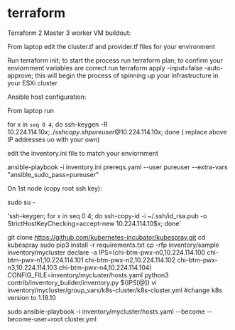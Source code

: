 # terraform
Terraform 2 Master 3 worker VM buildout:

From laptop edit the cluster.tf and provider.tf files for your environment

Run terraform init; to start the process
run terraform plan; to confirm your enviornment variables are correct
run terraform apply -input=false -auto-approve; this will begin the process of spinning up your infrastructure in your ESXi cluster


Ansible host configuration:

From laptop run

for x in `seq 0 4`; do ssh-keygen -R 10.224.114.10$x; ./sshcopy.sh pureuser@10.224.114.10$x; done
  ( replace above IP addresses uo with your own)


edit the inventory.ini file to match your enviornment

ansible-playbook -i inventory.ini prereqs.yaml --user pureuser --extra-vars "ansible_sudo_pass=pureuser"



On 1st node (copy root ssh key):

sudo su -

'ssh-keygen; for x in seq 0 4; do ssh-copy-id -i ~/.ssh/id_rsa.pub -o StrictHostKeyChecking=accept-new 10.224.114.10$x; done'

git clone https://github.com/kubernetes-incubator/kubespray.git
cd kubespray
sudo pip3 install -r requirements.txt
cp -rfp inventory/sample inventory/mycluster
declare -a IPS=(chi-btm-pwx-n0,10.224.114.100 chi-btm-pwx-n1,10.224.114.101 chi-btm-pwx-n2,10.224.114.102 chi-btm-pwx-n3,10.224.114.103 chi-btm-pwx-n4,10.224.114.104)
CONFIG_FILE=inventory/mycluster/hosts.yaml python3 contrib/inventory_builder/inventory.py ${IPS[@]}
vi inventory/mycluster/group_vars/k8s-cluster/k8s-cluster.yml #change k8s version to 1.18.10

sudo ansible-playbook -i inventory/mycluster/hosts.yaml  --become --become-user=root cluster.yml
